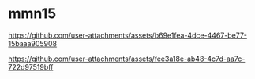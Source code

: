 # mmn15

https://github.com/user-attachments/assets/b69e1fea-4dce-4467-be77-15baaa905908



https://github.com/user-attachments/assets/fee3a18e-ab48-4c7d-aa7c-722d97519bff

